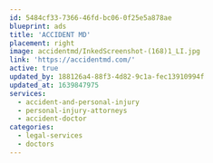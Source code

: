 ```yaml
---
id: 5484cf33-7366-46fd-bc06-0f25e5a878ae
blueprint: ads
title: 'ACCIDENT MD'
placement: right
image: accidentmd/InkedScreenshot-(168)1_LI.jpg
link: 'https://accidentmd.com/'
active: true
updated_by: 188126a4-88f3-4d82-9c1a-fec13910994f
updated_at: 1639847975
services:
  - accident-and-personal-injury
  - personal-injury-attorneys
  - accident-doctor
categories:
  - legal-services
  - doctors
---
```

